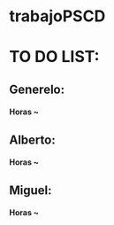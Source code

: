 # trabajoPSCD

# TO DO LIST:

## Generelo: 
#### Horas ~

 ## Alberto: 
 #### Horas ~

 ## Miguel: 
 #### Horas ~
